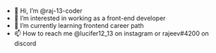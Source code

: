 - 👋 Hi, I’m @raj-13-coder
- 👀 I’m interested in working as a front-end developer
- 🌱 I’m currently learning frontend career path
- 📫 How to reach me @lucifer12_13 on instagram or rajeev#4200 on discord

<!---
raj-13-coder/raj-13-coder is a ✨ special ✨ repository because its `README.md` (this file) appears on your GitHub profile.
You can click the Preview link to take a look at your changes.
--->

